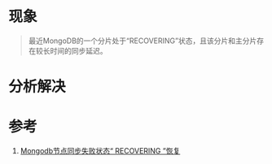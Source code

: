 # 现象

> 最近MongoDB的一个分片处于“RECOVERING”状态，且该分片和主分片存在较长时间的同步延迟。

# 分析解决

# 参考
1. [Mongodb节点同步失败状态“ RECOVERING ”恢复](https://blog.csdn.net/ooyyaa6561/article/details/121951532)
